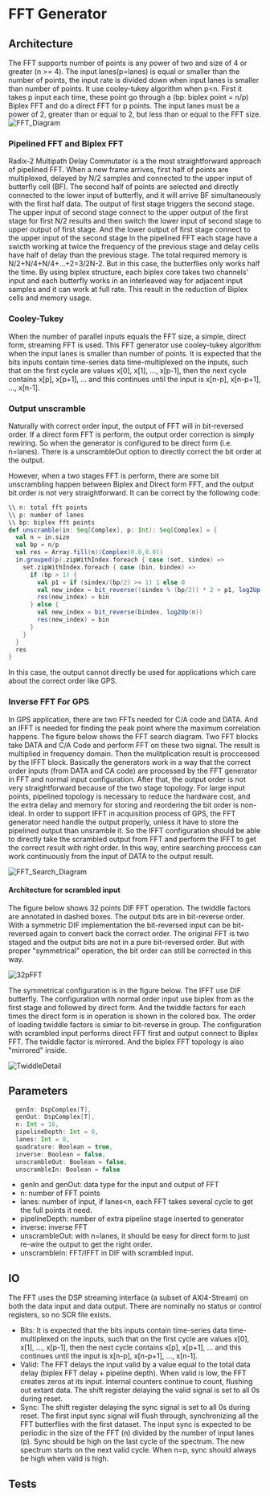 # FFT Generator
## Architecture
The FFT supports number of points is any power of two and size of 4 or greater (n >= 4).
The input lanes(p=lanes) is equal or smaller than the number of points,
the input rate is divided down when input lanes is smaller than number of points.
It use cooley-tukey algorithm when p<n. First it takes p input each time, these point go through a (bp: biplex point = n/p) Biplex FFT and do a direct FFT for p points.
The input lanes must be a power of 2, greater than or equal to 2, but less than or equal to the FFT size.
![FFT_Diagram](pictures/fft/fft-diagram.png)

### Pipelined FFT and Biplex FFT
Radix-2 Multipath Delay Commutator is a the most straightforward approach of pipelined FFT. 
When a new frame arrives, first half of points are multiplexed, delayed by N/2 samples and connected to the upper input of butterfly cell (BF).
The second half of points are selected and directly connected to the lower input of butterfly, and it will arrive BF simultaneously with the first half data. 
The output of first stage triggers the second stage.
The upper input of second stage connect to the upper output of the first stage for first N/2 results and then switch the lower input of second stage to upper output of first stage.
And the lower output of first stage connect to the upper input of the second stage
In the pipelined FFT each stage have a swicth working at twice the frequency of the previous stage and delay cells have half of delay than the previous stage.
The total required memory is N/2+N/4+N/4+...+2=3/2N-2.
But in this case, the butterflies only works half the time.
By using biplex structure, each biplex core takes two channels' input and each butterfly works in an interleaved way for adjacent input samples and it can work at full rate. This result in the reduction of Biplex cells and memory usage.

### Cooley-Tukey
When the number of parallel inputs equals the FFT size, a simple, direct form, streaming FFT is used.
This FFT generator use cooley-tukey algorithm when the input lanes is smaller than number of points.
It is expected that the bits inputs contain time-series data time-multiplexed on the inputs,
such that on the first cycle are values x[0], x[1], …, x[p-1], then the next cycle contains x[p], x[p+1], … and this continues until the input is x[n-p], x[n-p+1], …, x[n-1].

### Output unscramble
Naturally with correct order input, the output of FFT will in bit-reversed order. If a direct form FFT is perform, the output order correction is simply rewiring. So when the generator is configured to be direct form (i.e. n=lanes). There is a unscrambleOut option to directly correct the bit order at the output.

However, when a two stages FFT is perform, there are some bit unscrambling happen between Biplex and Direct form FFT, and the  output bit order is not very straightforward. It can be correct by the following code:

```scala
\\ n: total fft points
\\ p: number of lanes
\\ bp: biplex fft points
def unscramble(in: Seq[Complex], p: Int): Seq[Complex] = {
  val n = in.size
  val bp = n/p
  val res = Array.fill(n)(Complex(0.0,0.0))
  in.grouped(p).zipWithIndex.foreach { case (set, sindex) =>
    set.zipWithIndex.foreach { case (bin, bindex) =>
      if (bp > 1) {
        val p1 = if (sindex/(bp/2) >= 1) 1 else 0
        val new_index = bit_reverse((sindex % (bp/2)) * 2 + p1, log2Up(bp)) + bit_reverse(bindex, log2Up(n))
        res(new_index) = bin
      } else {
        val new_index = bit_reverse(bindex, log2Up(n))
        res(new_index) = bin
      }
    }
  }
  res
}
```
In this case, the output cannot directly be used for applications which care about the correct order like GPS. 

### Inverse FFT For GPS
In GPS application, there are two FFTs needed for C/A code and DATA. And an IFFT is needed for finding the peak point where the maximum correlation happens.
The figure below shows the FFT search diagram. Two FFT blocks take DATA and C/A Code and perform FFT on these two signal. The result is multiplied in frequency domain. Then the mulitplication result is proccessed by the IFFT block.
Basically the generators work in a way that the correct order inputs (from DATA and CA code) are processed by the FFT generator in FFT and normal input configuration. After that, the output order is not very straightforward because of the two stage topology.
For large input points, pipelined topology is necessary to reduce the hardware cost, and the extra delay and memory for storing and reordering the bit order is non-ideal.
In order to support IFFT in acquisition process of GPS, the FFT generator need handle the output properly, unless it have to store the pipelined output than unsramble it.
So the IFFT configuration should be able to directly take the scrambled output from FFT and perform the IFFT to get the correct result with right order.
In this way, entire searching proccess can work continuously from the input of DATA to the output result.

![FFT_Search_Diagram](pictures/fft/fft-search-diagram.png)

#### Architecture for scrambled input
The figure below shows 32 points DIF FFT operation. The twiddle factors are annotated in dashed boxes.
The output bits are in bit-reverse order. With a symmetric DIF implementation the bit-reversed input can be bit-reversed again to convert back the correct order. 
The original FFT is two staged and the output bits are not in a pure bit-reversed order. But with proper "symmetrical" operation, the bit order can still be corrected in this way.

![32pFFT](pictures/fft/fft32p.png)

The symmetrical configuration is in the figure below. The IFFT use DIF butterfly.
The configuration with normal order input use biplex from as the first stage and followed by direct form. And the twiddle factors for each times the direct form is in operation is shown in the colored box. The order of loading twiddle factors is simiar to bit-reverse in group.
The configuration with scrambled input performs direct FFT first and output connect to Biplex FFT. The twiddle factor is mirrored. And the biplex FFT topology is also "mirrored" inside. 

![TwiddleDetail](pictures/fft/twiddles_detail.png)

## Parameters
```scala
  genIn: DspComplex[T],
  genOut: DspComplex[T],
  n: Int = 16, 
  pipelineDepth: Int = 0,
  lanes: Int = 8,
  quadrature: Boolean = true,
  inverse: Boolean = false,
  unscrambleOut: Boolean = false,
  unscrambleIn: Boolean = false
 ```
 - genIn and genOut: data type for the input and output of FFT
 - n: number of FFT points
 - lanes: number of input, if lanes<n, each FFT takes several cycle to get the full points it need.
 - pipelineDepth: number of extra pipeline stage inserted to generator
 - inverse: inverse FFT
 - unscrambleOut: with n=lanes, it should be easy for direct form to just re-wire the output to get the right order.
 - unscrambleIn: FFT/IFFT in DIF with scrambled input.
## IO
The FFT uses the DSP streaming interface (a subset of AXI4-Stream) on both the data input and data output. There are nominally no status or control registers, so no SCR file exists.
- Bits: It is expected that the bits inputs contain time-series data time-multiplexed on the inputs, such that on the first cycle are values x[0], x[1], …, x[p-1], then the next cycle contains x[p], x[p+1], … and this continues until the input is x[n-p], x[n-p+1], …, x[n-1]. 
- Valid: The FFT delays the input valid by a value equal to the total data delay (biplex FFT delay + pipeline depth). When valid is low, the FFT creates zeros at its input. Internal counters continue to count, flushing out extant data. The shift register delaying the valid signal is set to all 0s during reset.
- Sync: The shift register delaying the sync signal is set to all 0s during reset. The first input sync signal will flush through, synchronizing all the FFT butterflies with the first dataset. The input sync is expected to be periodic in the size of the FFT (n) divided by the number of input lanes (p). Sync should be high on the last cycle of the spectrum. The new spectrum starts on the next valid cycle. When n=p, sync should always be high when valid is high.

## Tests
